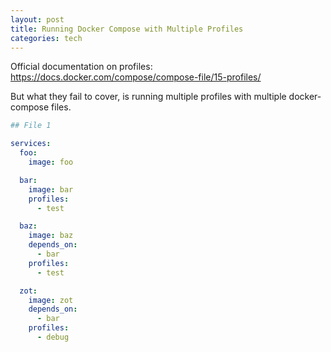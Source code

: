 ```yaml
---
layout: post
title: Running Docker Compose with Multiple Profiles
categories: tech
---
```


Official documentation on profiles: https://docs.docker.com/compose/compose-file/15-profiles/

But what they fail to cover, is running multiple profiles with multiple docker-compose files.


```yaml
## File 1

services:
  foo:
    image: foo

  bar:
    image: bar
    profiles:
      - test

  baz:
    image: baz
    depends_on:
      - bar
    profiles:
      - test

  zot:
    image: zot
    depends_on:
      - bar
    profiles:
      - debug
```
